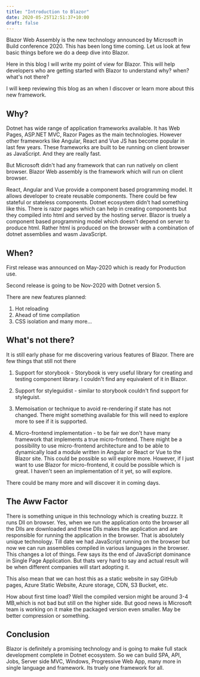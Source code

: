 ```yaml
---
title: "Introduction to Blazor"
date: 2020-05-25T12:51:37+10:00
draft: false
---
```

Blazor Web Assembly is the new technology announced by Microsoft in Build conference 2020. This has been long time coming. Let us look at few basic things before we do a deep dive into Blazor. 

Here in this blog I will write my point of view for Blazor. This will help developers who are getting started with Blazor to understand why? when? what's not there?

I will keep reviewing this blog as an when I discover or learn more about this new framework.

## Why?

Dotnet has wide range of application frameworks available. It has Web Pages, ASP.NET MVC, Razor Pages as the main technologies. However other frameworks like Angular, React and Vue JS has become popular in last few years. These frameworks are built to be running on client browser as JavaScript. And they are really fast.

But Microsoft didn't had any framework that can run natively on client browser. Blazor Web assembly is the framework which will run on client browser.

React, Angular and Vue provide a component based programming model. It allows developer to create reusable components. There could be few stateful or stateless components. Dotnet ecosystem didn't had something like this. There is razor pages which can help in creating components but they compiled into html and served by the hosting server. Blazor is truely a component based programming model which doesn't depend on server to produce html. Rather html is produced on the browser with a combination of dotnet assemblies and wasm JavaScript.


## When?

First release was announced on May-2020 which is ready for Production  use.

Second release is going to be Nov-2020 with Dotnet version 5.

There are new features planned:

1. Hot reloading
2. Ahead of time compilation
3. CSS isolation
and many more...

## What's not there?

It is still early phase for me discovering various features of Blazor. There are few things that still not there

1. Support for storybook - Storybook is very useful library for creating and testing component library. I couldn't find any equivalent of it in Blazor.

2. Support for styleguidist - similar to storybook couldn't find support for styleguist.

3. Memoisation or technique to avoid re-rendering if state has not changed. There might something available for this will need to explore more to see if it is supported.

4. Micro-frontend implementation - to be fair we don't have many framework that implements a true micro-frontend. There might be a possibility to use micro-frontend architecture and to be able to dynamically load a module written in Angular or React or Vue to the Blazor site. This could be possible so will explore more. However, if I just want to use Blazor for micro-frontend, it could be possible which is great. I haven't seen an implementation of it yet, so will explore. 

There could be many more and will discover it in coming days.

## The Aww Factor

There is something unique in this technology which is creating buzzz. It runs Dll on browser. Yes, when we run the application onto the browser all the Dlls are downloaded and these Dlls makes the application and are responsible for running the application in the browser. That is absolutely unique technology. Till date we had JavaScript running on the browser but now we can run assemblies compiled in various languages in the browser. This changes a lot of things. Few says its the end of JavaScript dominance in Single Page Application. But thats very hard to say and actual result will be when different companies will start adopting it.

This also mean that we can host this as a static website in say GitHub pages, Azure Static Website, Azure storage, CDN, S3 Bucket, etc.

How about first time load? Well the compiled version might be around 3-4 MB,which is not bad but still on the higher side. But good news is Microsoft team is working on it make the packaged version even smaller. May be better compression or something. 

## Conclusion

Blazor is definitely a promising technology and is going to make full stack development complete in Dotnet ecosystem. So we can build SPA, API, Jobs, Server side MVC, Windows, Progressive Web App, many more in single language and framework. Its truely one framework for all.
